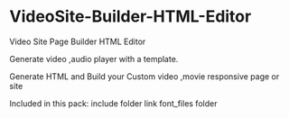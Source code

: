# VideoSite-Builder-HTML-Editor
Video Site Page  Builder HTML Editor

 Generate video ,audio player with a  template.</p>
 Generate HTML and Build your Custom video ,movie responsive page or site 
 
 Included in this pack:
 include folder
 link font_files folder
   

